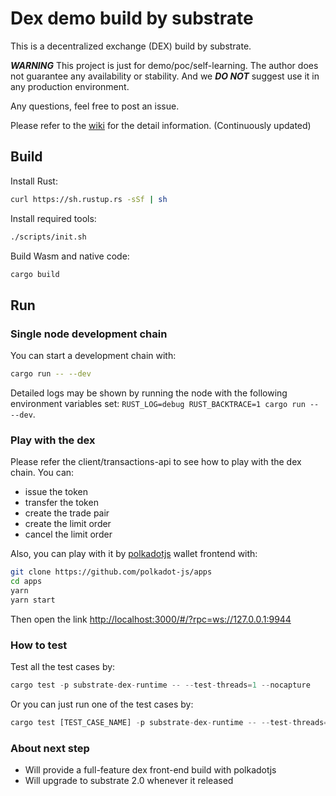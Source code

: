 

# Dex demo build by substrate

This is a decentralized exchange (DEX) build by substrate.

_**WARNING**_ This project is just for demo/poc/self-learning. The author does not guarantee any availability or stability. And we ***DO NOT*** suggest use it in any production environment.

Any questions, feel free to post an issue.

Please refer to the [wiki](https://github.com/alexxuyang/substrate-dex/wiki) for the detail information. (Continuously updated)

## Build

Install Rust:

```bash
curl https://sh.rustup.rs -sSf | sh
```

Install required tools:

```bash
./scripts/init.sh
```

Build Wasm and native code:

```bash
cargo build
```

## Run

### Single node development chain

You can start a development chain with:

```bash
cargo run -- --dev
```

Detailed logs may be shown by running the node with the following environment variables set: `RUST_LOG=debug RUST_BACKTRACE=1 cargo run -- --dev`.

### Play with the dex

Please refer the client/transactions-api to see how to play with the dex chain. You can:

- issue the token
- transfer the token
- create the trade pair
- create the limit order
- cancel the limit order

Also, you can play with it by [polkadotjs](https://github.com/polkadot-js/apps) wallet frontend with:

```bash
git clone https://github.com/polkadot-js/apps
cd apps
yarn
yarn start
```

Then open the link [http://localhost:3000/#/?rpc=ws://127.0.0.1:9944](http://localhost:3000/#/?rpc=ws://127.0.0.1:9944)

### How to test

Test all the test cases by:

```Rust
cargo test -p substrate-dex-runtime -- --test-threads=1 --nocapture
```

Or you can just run one of the test cases by:

```Rust
cargo test [TEST_CASE_NAME] -p substrate-dex-runtime -- --test-threads=1 --nocapture
```

### About next step

- Will provide a full-feature dex front-end build with polkadotjs
- Will upgrade to substrate 2.0 whenever it released
